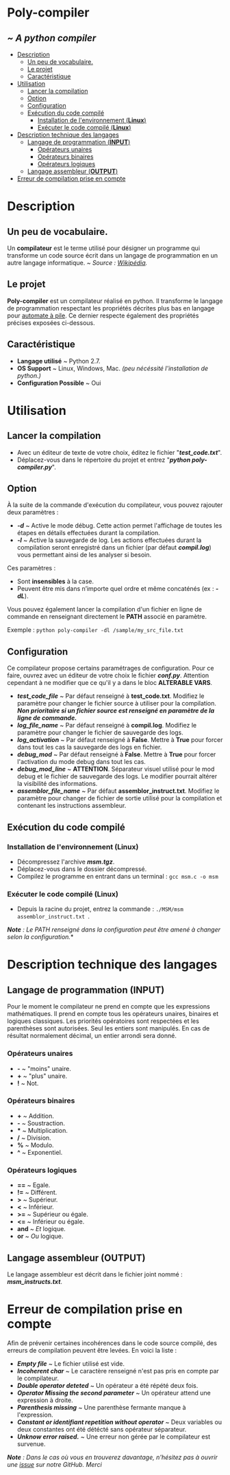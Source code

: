 # Poly-compiler
## *\~ A python compiler*


<!--ts-->
   * [Description](#description)
      * [Un peu de vocabulaire.](#un-peu-de-vocabulaire)
      * [Le projet](#le-projet)
      * [Caractéristique](#caractéristique)
   * [Utilisation](#utilisation)
      * [Lancer la compilation](#lancer-la-compilation)
      * [Option](#option)
      * [Configuration](#configuration)
      * [Exécution du code compilé](#exécution-du-code-compilé)
         * [Installation de l'environnement (<strong>Linux</strong>)](#installation-de-lenvironnement-linux)
         * [Exécuter le code compilé (<strong>Linux</strong>)](#exécuter-le-code-compilé-linux)
   * [Description technique des langages](#description-technique-des-langages)
      * [Langage de programmation (<strong>INPUT</strong>)](#langage-de-programmation-input)
         * [Opérateurs unaires](#opérateurs-unaires)
         * [Opérateurs binaires](#opérateurs-binaires)
        * [Opérateurs logiques](#opérateurs-logiques)
      * [Langage assembleur (<strong>OUTPUT</strong>)](#langage-assembleur-output)
   * [Erreur de compilation prise en compte](#erreur-de-compilation-prise-en-compte)
<!--te-->


# Description

## Un peu de vocabulaire.
Un **compilateur** est le terme utilisé pour désigner un programme qui transforme un code source écrit dans un langage de programmation en un autre langage informatique. *\~ Source : [Wikipédia](https://fr.wikipedia.org/wiki/Compilateur).*

## Le projet
**Poly-compiler** est un compilateur réalisé en python. Il transforme le langage de programmation respectant les propriétés décrites plus bas en langage pour [automate à pile](https://fr.wikipedia.org/wiki/Automate_%C3%A0_pile). Ce dernier respecte également des propriétés précises exposées ci-dessous.

## Caractéristique

 - **Langage utilisé** ~ Python 2.7.
 - **OS Support** ~ Linux, Windows, Mac. *(peu nécéssité l'installation de python.)*
 - **Configuration Possible** ~ Oui

# Utilisation

## Lancer la compilation
- Avec un éditeur de texte de votre choix, éditez le fichier "***test_code.txt***".
- Déplacez-vous dans le répertoire du projet et entrez "***python poly-compiler.py***".

## Option
À la suite de la commande d'exécution du compilateur, vous pouvez rajouter deux paramètres :
- ***-d*** ~ Active le mode débug. Cette action permet l'affichage de toutes les étapes en détails effectuées durant la compilation.
- ***-l*** ~ Active la sauvegarde de log. Les actions effectuées durant la compilation seront enregistré dans un fichier (par défaut ***compil.log***) vous permettant ainsi de les analyser si besoin.

Ces paramètres :
- Sont **insensibles** à la case.
- Peuvent être mis dans n’importe quel ordre et même concaténés (ex : ***-dL***).

Vous pouvez également lancer la compilation d'un fichier en ligne de commande en renseignant directement le **PATH** associé en paramètre.

Exemple :
``python poly-compiler -dl /sample/my_src_file.txt``

## Configuration
Ce compilateur propose certains paramétrages de configuration. Pour ce faire, ouvrez avec un éditeur de votre choix le fichier ***conf.py***. Attention cependant à ne modifier que ce qu'il y a dans le bloc **ALTERABLE VARS**.
- ***test_code_file*** ~ Par défaut renseigné à **test_code.txt**. Modifiez le paramètre pour changer le fichier source à utiliser pour la compilation. ***Non prioritaire si un fichier source est renseigné en paramètre de la ligne de commande.***
- ***log_file_name*** ~ Par défaut renseigné à **compil.log**. Modifiez le paramètre pour changer le fichier de sauvegarde des logs.
- ***log_activation*** ~ Par défaut renseigné à **False**. Mettre à **True** pour forcer dans tout les cas la sauvegarde des logs en fichier.
- ***debug_mod*** ~ Par défaut renseigné à **False**. Mettre à **True** pour forcer l'activation du mode debug dans tout les cas.
- ***debug_mod_line*** ~ **ATTENTION**. Séparateur visuel utilisé pour le mod debug et le fichier de sauvegarde des logs. Le modifier pourrait altérer la visibilité des informations.
- ***assemblor_file_name*** ~ Par défaut **assemblor_instruct.txt**. Modifiez le paramètre pour changer de fichier de sortie utilisé pour la compilation et contenant les instructions assembleur.

## Exécution du code compilé

### Installation de l'environnement (**Linux**)

- Décompressez l'archive ***msm.tgz***.
- Déplacez-vous dans le dossier décompressé.
- Compilez le programme en entrant dans un terminal : ```gcc msm.c -o msm```

### Exécuter le code compilé (**Linux**)

- Depuis la racine du projet, entrez la commande : ```./MSM/msm assemblor_instruct.txt ```.

***Note*** *: Le PATH renseigné dans la configuration peut être amené à changer selon la configuration.**

# Description technique des langages

## Langage de programmation (**INPUT**)
Pour le moment le compilateur ne prend en compte que les expressions mathématiques. Il prend en compte tous les opérateurs unaires, binaires et logiques classiques. Les priorités opératoires sont respectées et les parenthèses sont autorisées.
Seul les entiers sont manipulés. En cas de résultat normalement décimal, un entier arrondi sera donné.

### Opérateurs unaires
- **-** ~ "moins" unaire.
- **+** ~ "plus" unaire.
- **!** ~ Not.

### Opérateurs binaires
- **+** ~ Addition.
- **-** ~ Soustraction.
- **\*** ~ Multiplication.
- **/** ~ Division.
- **%** ~ Modulo.
- **^** ~ Exponentiel.

### Opérateurs logiques
- **==** ~ Egale.
- **!=** ~ Différent.
- **>** ~ Supérieur.
- **<** ~ Inférieur.
- **>=** ~ Supérieur ou égale.
- **<=** ~ Inférieur ou égale.
- **and** ~ *Et* logique.
- **or** ~ *Ou* logique.


## Langage assembleur (**OUTPUT**)
Le langage assembleur est décrit dans le fichier joint nommé : ***msm_instructs.txt***.

# Erreur de compilation prise en compte
Afin de prévenir certaines incohérences dans le code source compilé, des erreurs de compilation peuvent être  levées. En voici la liste :
- ***Empty file*** ~ Le fichier utilisé est vide.
- ***Incoherent char*** ~ Le caractère renseigné n'est pas pris en compte par le compilateur.
- ***Double operator deteted*** ~ Un opérateur a été répété deux fois.
- ***Operator Missing the second parameter*** ~ Un opérateur attend une expression à droite.
- ***Parenthesis missing*** ~ Une parenthèse fermante manque à l'expression.
- ***Constant or identifiant repetition without operator*** ~ Deux variables ou deux constantes ont été détécté sans opérateur séparateur.
- ***Unknow error raised.*** ~ Une erreur non gérée par le compilateur est survenue.


***Note*** *: Dans le cas où vous en trouverez davantage, n'hésitez pas à ouvrir une [issue](https://github.com/Hagbuck/poly-compiler/issues) sur notre GitHub. Merci*
